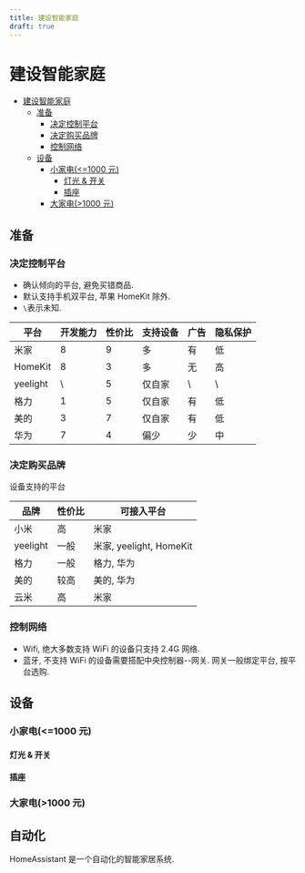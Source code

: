 ```yaml
---
title: 建设智能家庭
draft: true
---
```


# 建设智能家庭

<!-- @import "[TOC]" {cmd="toc" depthFrom=1 depthTo=6 orderedList=false} -->

<!-- code_chunk_output -->

- [建设智能家庭](#建设智能家庭)
  - [准备](#准备)
    - [决定控制平台](#决定控制平台)
    - [决定购买品牌](#决定购买品牌)
    - [控制网络](#控制网络)
  - [设备](#设备)
    - [小家电(<=1000 元)](#小家电1000-元)
      - [灯光 & 开关](#灯光-开关)
      - [插座](#插座)
    - [大家电(>1000 元)](#大家电1000-元)

<!-- /code_chunk_output -->

## 准备

### 决定控制平台

- 确认倾向的平台, 避免买错商品.
- 默认支持手机双平台, 苹果 HomeKit 除外.
- `\`表示未知.

| 平台     | 开发能力 | 性价比 | 支持设备 | 广告 | 隐私保护 |
| -------- | -------- | ------ | -------- | ---- | -------- |
| 米家     | 8        | 9      | 多       | 有   | 低       |
| HomeKit  | 8        | 3      | 多       | 无   | 高       |
| yeelight | \        | 5      | 仅自家   | \    | \        |
| 格力     | 1        | 5      | 仅自家   | 有   | 低       |
| 美的     | 3        | 7      | 仅自家   | 有   | 低       |
| 华为     | 7        | 4      | 偏少     | 少   | 中       |

### 决定购买品牌

设备支持的平台

| 品牌     | 性价比 | 可接入平台              |
| -------- | ------ | ----------------------- |
| 小米     | 高     | 米家                    |
| yeelight | 一般   | 米家, yeelight, HomeKit |
| 格力     | 一般   | 格力, 华为              |
| 美的     | 较高   | 美的, 华为              |
| 云米     | 高     | 米家                    |

### 控制网络

- Wifi, 绝大多数支持 WiFi 的设备只支持 2.4G 网络.
- 蓝牙, 不支持 WiFi 的设备需要搭配中央控制器--网关. 网关一般绑定平台, 按平台选购.

## 设备

### 小家电(<=1000 元)

#### 灯光 & 开关

#### 插座

### 大家电(>1000 元)

## 自动化

HomeAssistant 是一个自动化的智能家居系统.